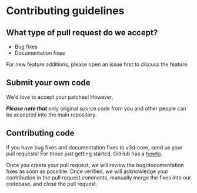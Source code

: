 # Contributing guidelines

## What type of pull request do we accept?

* Bug fixes
* Documentation fixes

For new feature additions, please open an issue first to discuss the feature.

## Submit your own code

We'd love to accept your patches! However,

***Please note that*** only original source code from you and other people can be accepted into the main repository.

## Contributing code

If you have bug fixes and documentation fixes to v3d-core, send us your pull requests! For those just getting started, GitHub has a [howto](https://help.github.com/articles/using-pull-requests/).

Once you create your pull request, we will review the bug/documentation fixes as soon as possible. Once verified, we will acknowledge your contribution in the pull request comments, manually merge the fixes into our codebase, and close the pull request.
